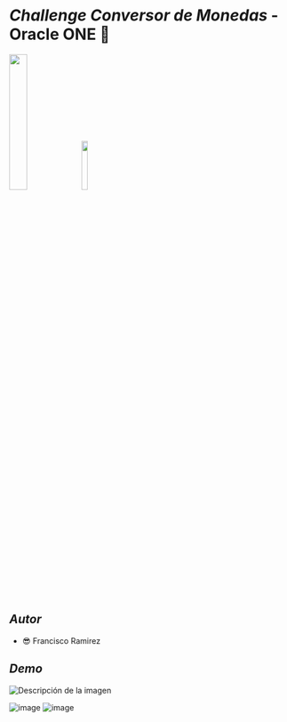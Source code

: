 # _Challenge Conversor de Monedas_ - Oracle ONE 🔐
<img src="https://www.aluracursos.com/assets/img/challenges/oracle-one/logo-challenge.1686744883.svg" width="25%"></img> <img src="https://www.aluracursos.com/assets/img/challenges/oracle-one/logo-one.1686744883.svg" width="15%"></img>
## _Autor_
-  😎 Francisco Ramirez
## _Demo_
<image src="https://github.com/framirezj/ConversorDeMonedas/assets/12649259/8f632f99-a897-49cd-9fcc-5478f539b2b5/800/600" alt="Descripción de la imagen">

![image](https://github.com/framirezj/ConversorDeMonedas/assets/12649259/d49f78d3-0921-410c-89da-41dda1a8cc87)
![image](https://github.com/framirezj/ConversorDeMonedas/assets/12649259/0eb0cf90-4a6a-4ff4-bf20-caa8c37ef975)



